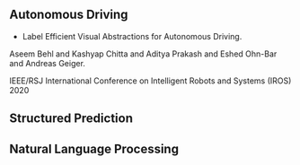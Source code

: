 ## Autonomous Driving

* Label Efficient Visual Abstractions for Autonomous Driving.

Aseem Behl and Kashyap Chitta and Aditya Prakash and Eshed Ohn-Bar and Andreas Geiger.

IEEE/RSJ International Conference on Intelligent Robots and Systems (IROS) 2020


## Structured Prediction

## Natural Language Processing
